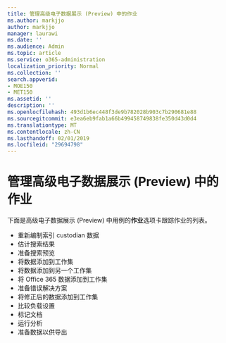 ```yaml
---
title: 管理高级电子数据展示 (Preview) 中的作业
ms.author: markjjo
author: markjjo
manager: laurawi
ms.date: ''
ms.audience: Admin
ms.topic: article
ms.service: o365-administration
localization_priority: Normal
ms.collection: ''
search.appverid:
- MOE150
- MET150
ms.assetid: ''
description: ''
ms.openlocfilehash: 493d1b6ec448f3de9b782028b903c7b290681e88
ms.sourcegitcommit: e3ea6eb9fab1a66b499458749838fe350d43d0d4
ms.translationtype: MT
ms.contentlocale: zh-CN
ms.lasthandoff: 02/01/2019
ms.locfileid: "29694798"
---
```

# <a name="manage-jobs-in-advanced-ediscovery-preview"></a>管理高级电子数据展示 (Preview) 中的作业

下面是高级电子数据展示 (Preview) 中用例的**作业**选项卡跟踪作业的列表。

- 重新编制索引 custodian 数据
- 估计搜索结果
- 准备搜索预览
- 将数据添加到工作集
- 将数据添加到另一个工作集
- 将 Office 365 数据添加到工作集
- 准备错误解决方案
- 将修正后的数据添加到工作集
- 比较负载设置
- 标记文档
- 运行分析
- 准备数据以供导出
